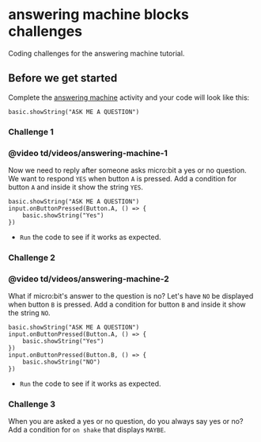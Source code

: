 # answering machine blocks challenges

Coding challenges for the answering machine tutorial. 

## Before we get started

Complete the [answering machine](/lessons/answering-machine/activity) activity and your code will look like this:

```blocks
basic.showString("ASK ME A QUESTION")
```

### Challenge 1

### @video td/videos/answering-machine-1

Now we need to reply after someone asks micro:bit a  yes or no question. We want to respond `YES` when button `A` is pressed. Add a condition for button `A` and inside it show the string `YES`.

```blocks
basic.showString("ASK ME A QUESTION")
input.onButtonPressed(Button.A, () => {
    basic.showString("Yes")
})
```

* `Run` the code to see if it works as expected.

### Challenge 2

### @video td/videos/answering-machine-2

What if micro:bit's answer to the question is no? Let's have `NO` be displayed when button `B` is pressed. Add a condition for button `B` and inside it show the string `NO`.

```blocks
basic.showString("ASK ME A QUESTION")
input.onButtonPressed(Button.A, () => {
    basic.showString("Yes")
})
input.onButtonPressed(Button.B, () => {
    basic.showString("NO")
})

```

* `Run` the code to see if it works as expected.

### Challenge 3

When you are asked a yes or no question, do you always say yes or no? Add a condition for `on shake` that displays `MAYBE`.